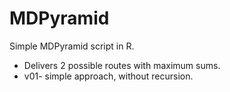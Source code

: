 # MDPyramid

Simple MDPyramid script in R. 
* Delivers 2 possible routes with maximum sums.
* v01- simple approach, without recursion. 
